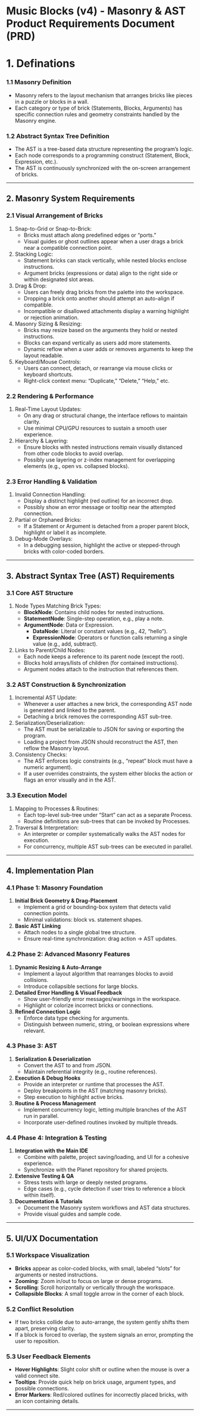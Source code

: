 <!-- markdownlint-disable -->
# Music Blocks (v4) - Masonry & AST Product Requirements Document (PRD)

# 1. Definations

### 1.1 Masonry Definition
- Masonry refers to the layout mechanism that arranges bricks like pieces in a puzzle or blocks in a wall.  
- Each category or type of brick (Statements, Blocks, Arguments) has specific connection rules and geometry constraints handled by the Masonry engine.

### 1.2 Abstract Syntax Tree Definition
- The AST is a tree-based data structure representing the program’s logic.  
- Each node corresponds to a programming construct (Statement, Block, Expression, etc.).  
- The AST is continuously synchronized with the on-screen arrangement of bricks.

---

## 2. Masonry System Requirements

### 2.1 Visual Arrangement of Bricks
1. Snap-to-Grid or Snap-to-Brick:  
   - Bricks must attach along predefined edges or “ports.”  
   - Visual guides or ghost outlines appear when a user drags a brick near a compatible connection point.
2. Stacking Logic:  
   - Statement bricks can stack vertically, while nested blocks enclose instructions.  
   - Argument bricks (expressions or data) align to the right side or within designated slot areas.
3. Drag & Drop:  
   - Users can freely drag bricks from the palette into the workspace.  
   - Dropping a brick onto another should attempt an auto-align if compatible.  
   - Incompatible or disallowed attachments display a warning highlight or rejection animation.
4. Masonry Sizing & Resizing:  
   - Bricks may resize based on the arguments they hold or nested instructions.  
   - Blocks can expand vertically as users add more statements.  
   - Dynamic reflow when a user adds or removes arguments to keep the layout readable.
5. Keyboard/Mouse Controls:  
   - Users can connect, detach, or rearrange via mouse clicks or keyboard shortcuts.  
   - Right-click context menu: “Duplicate,” “Delete,” “Help,” etc.

### 2.2 Rendering & Performance
1. Real-Time Layout Updates:  
   - On any drag or structural change, the interface reflows to maintain clarity.  
   - Use minimal CPU/GPU resources to sustain a smooth user experience.
2. Hierarchy & Layering:  
   - Ensure blocks with nested instructions remain visually distanced from other code blocks to avoid overlap.  
   - Possibly use layering or z-index management for overlapping elements (e.g., open vs. collapsed blocks).

### 2.3 Error Handling & Validation
1. Invalid Connection Handling:  
   - Display a distinct highlight (red outline) for an incorrect drop.  
   - Possibly show an error message or tooltip near the attempted connection.  
2. Partial or Orphaned Bricks:  
   - If a Statement or Argument is detached from a proper parent block, highlight or label it as incomplete.  
3. Debug-Mode Overlays:  
   - In a debugging session, highlight the active or stepped-through bricks with color-coded borders.

---

## 3. Abstract Syntax Tree (AST) Requirements

### 3.1 Core AST Structure
1. Node Types Matching Brick Types:  
   - **BlockNode**: Contains child nodes for nested instructions.  
   - **StatementNode**: Single-step operation, e.g., play a note.  
   - **ArgumentNode**: Data or Expression.  
     - **DataNode**: Literal or constant values (e.g., 42, “hello”).  
     - **ExpressionNode**: Operators or function calls returning a single value (e.g., add, subtract).
2. Links to Parent/Child Nodes:  
   - Each node keeps a reference to its parent node (except the root).  
   - Blocks hold arrays/lists of children (for contained instructions).  
   - Argument nodes attach to the instruction that references them.

### 3.2 AST Construction & Synchronization
1. Incremental AST Update:  
   - Whenever a user attaches a new brick, the corresponding AST node is generated and linked to the parent.  
   - Detaching a brick removes the corresponding AST sub-tree.  
2. Serialization/Deserialization:  
   - The AST must be serializable to JSON for saving or exporting the program.  
   - Loading a project from JSON should reconstruct the AST, then reflow the Masonry layout.
3. Consistency Checks:  
   - The AST enforces logic constraints (e.g., “repeat” block must have a numeric argument).  
   - If a user overrides constraints, the system either blocks the action or flags an error visually and in the AST.

### 3.3 Execution Model
1. Mapping to Processes & Routines:  
   - Each top-level sub-tree under “Start” can act as a separate Process.  
   - Routine definitions are sub-trees that can be invoked by Processes.  
2. Traversal & Interpretation:  
   - An interpreter or compiler systematically walks the AST nodes for execution.  
   - For concurrency, multiple AST sub-trees can be executed in parallel.

---

## 4. Implementation Plan

### 4.1 Phase 1: Masonry Foundation
1. **Initial Brick Geometry & Drag-Placement**  
   - Implement a grid or bounding-box system that detects valid connection points.  
   - Minimal validations: block vs. statement shapes.
2. **Basic AST Linking**  
   - Attach nodes to a single global tree structure.  
   - Ensure real-time synchronization: drag action → AST updates.

### 4.2 Phase 2: Advanced Masonry Features
1. **Dynamic Resizing & Auto-Arrange**  
   - Implement a layout algorithm that rearranges blocks to avoid collisions.  
   - Introduce collapsible sections for large blocks.
2. **Detailed Error Handling & Visual Feedback**  
   - Show user-friendly error messages/warnings in the workspace.  
   - Highlight or colorize incorrect bricks or connections.
3. **Refined Connection Logic**  
   - Enforce data type checking for arguments.  
   - Distinguish between numeric, string, or boolean expressions where relevant.

### 4.3 Phase 3: AST 
1. **Serialization & Deserialization**  
   - Convert the AST to and from JSON.  
   - Maintain referential integrity (e.g., routine references).
2. **Execution & Debug Hooks**  
   - Provide an interpreter or runtime that processes the AST.  
   - Deploy breakpoints in the AST (matching masonry bricks).  
   - Step execution to highlight active bricks.
3. **Routine & Process Management**  
   - Implement concurrency logic, letting multiple branches of the AST run in parallel.  
   - Incorporate user-defined routines invoked by multiple threads.

### 4.4 Phase 4: Integration & Testing
1. **Integration with the Main IDE**  
   - Combine with palette, project saving/loading, and UI for a cohesive experience.  
   - Synchronize with the Planet repository for shared projects.
2. **Extensive Testing & QA**  
   - Stress tests with large or deeply nested programs.  
   - Edge cases (e.g., cycle detection if user tries to reference a block within itself).
3. **Documentation & Tutorials**  
   - Document the Masonry system workflows and AST data structures.  
   - Provide visual guides and sample code.

---

## 5. UI/UX Documentation

### 5.1 Workspace Visualization
- **Bricks** appear as color-coded blocks, with small, labeled “slots” for arguments or nested instructions.  
- **Zooming**: Zoom in/out to focus on large or dense programs.  
- **Scrolling**: Scroll horizontally or vertically through the workspace.  
- **Collapsible Blocks**: A small toggle arrow in the corner of each block.  

### 5.2 Conflict Resolution
- If two bricks collide due to auto-arrange, the system gently shifts them apart, preserving clarity.  
- If a block is forced to overlap, the system signals an error, prompting the user to reposition.

### 5.3 User Feedback Elements
- **Hover Highlights**: Slight color shift or outline when the mouse is over a valid connect site.  
- **Tooltips**: Provide quick help on brick usage, argument types, and possible connections.  
- **Error Markers**: Red/colored outlines for incorrectly placed bricks, with an icon containing details.

---
